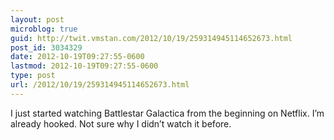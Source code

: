 ```yaml
---
layout: post
microblog: true
guid: http://twit.vmstan.com/2012/10/19/259314945114652673.html
post_id: 3034329
date: 2012-10-19T09:27:55-0600
lastmod: 2012-10-19T09:27:55-0600
type: post
url: /2012/10/19/259314945114652673.html
---
```

I just started watching Battlestar Galactica from the beginning on Netflix. I’m already hooked. Not sure why I didn’t watch it before.
